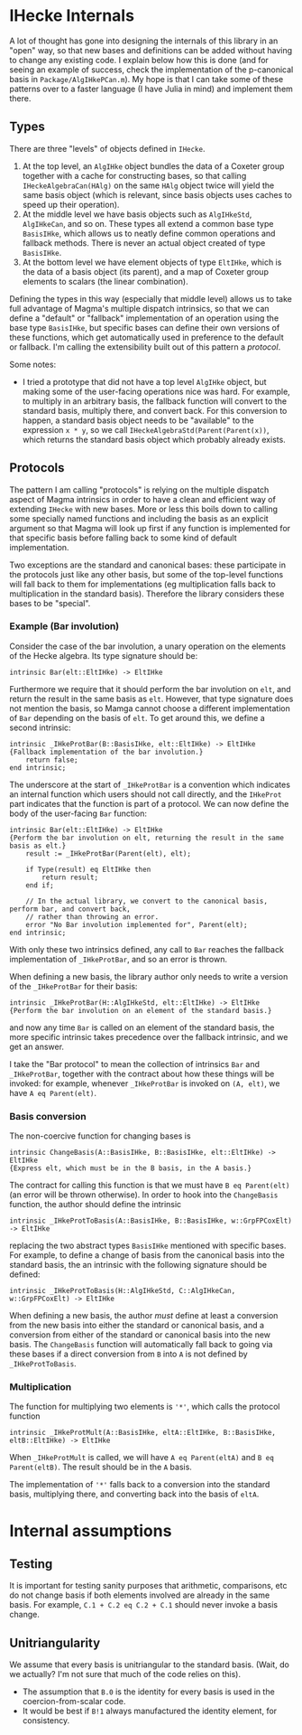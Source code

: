 # IHecke Internals

A lot of thought has gone into designing the internals of this library in an "open" way, so that new
bases and definitions can be added without having to change any existing code. I explain below how
this is done (and for seeing an example of success, check the implementation of the p-canonical
basis in `Package/AlgIHkePCan.m`). My hope is that I can take some of these patterns over to a
faster language (I have Julia in mind) and implement them there.


## Types

There are three "levels" of objects defined in `IHecke`.

1. At the top level, an `AlgIHke` object bundles the data of a Coxeter group together with a cache
    for constructing bases, so that calling `IHeckeAlgebraCan(HAlg)` on the same `HAlg` object twice
    will yield the same basis object (which is relevant, since basis objects uses caches to speed up
    their operation).
2. At the middle level we have basis objects such as `AlgIHkeStd`, `AlgIHkeCan`, and so on. These
    types all extend a common base type `BasisIHke`, which allows us to neatly define common
    operations and fallback methods. There is never an actual object created of type `BasisIHke`.
3. At the bottom level we have element objects of type `EltIHke`, which is the data of a basis
    object (its parent), and a map of Coxeter group elements to scalars (the linear combination).


Defining the types in this way (especially that middle level) allows us to take full advantage of
Magma's multiple dispatch intrinsics, so that we can define a "default" or "fallback" implementation
of an operation using the base type `BasisIHke`, but specific bases can define their own versions
of these functions, which get automatically used in preference to the default or fallback. I'm
calling the extensibility built out of this pattern a *protocol*.


Some notes:

- I tried a prototype that did not have a top level `AlgIHke` object, but making some of the
    user-facing operations nice was hard. For example, to multiply in an arbitrary basis, the
    fallback function will convert to the standard basis, multiply there, and convert back. For this
    conversion to happen, a standard basis object needs to be "available" to the expression `x * y`,
    so we call `IHeckeAlgebraStd(Parent(Parent(x))`, which returns the standard basis object which
    probably already exists.


## Protocols

The pattern I am calling "protocols" is relying on the multiple dispatch aspect of Magma intrinsics
in order to have a clean and efficient way of extending `IHecke` with new bases. More or less this
boils down to calling some specially named functions and including the basis as an explicit argument
so that Magma will look up first if any function is implemented for that specific basis before
falling back to some kind of default implementation.

Two exceptions are the standard and canonical bases: these participate in the protocols just like
any other basis, but some of the top-level functions will fall back to them for implementations (eg
multiplication falls back to multiplication in the standard basis). Therefore the library considers
these bases to be "special".


### Example (Bar involution)

Consider the case of the bar involution, a unary operation on the elements of the Hecke algebra. Its
type signature should be:

    intrinsic Bar(elt::EltIHke) -> EltIHke

Furthermore we require that it should perform the bar involution on `elt`, and return the result in
the same basis as `elt`. However, that type signature does not mention the basis, so Mamga cannot
choose a different implementation of `Bar` depending on the basis of `elt`. To get around this, we
define a second intrinsic:

    intrinsic _IHkeProtBar(B::BasisIHke, elt::EltIHke) -> EltIHke
    {Fallback implementation of the bar involution.}
        return false;
    end intrinsic;

The underscore at the start of `_IHkeProtBar` is a convention which indicates an internal function
which users should not call directly, and the `IHkeProt` part indicates that the function is part
of a protocol. We can now define the body of the user-facing `Bar` function:

    intrinsic Bar(elt::EltIHke) -> EltIHke
    {Perform the bar involution on elt, returning the result in the same basis as elt.}
        result := _IHkeProtBar(Parent(elt), elt);

        if Type(result) eq EltIHke then
            return result;
        end if;

        // In the actual library, we convert to the canonical basis, perform bar, and convert back,
        // rather than throwing an error.
        error "No Bar involution implemented for", Parent(elt);
    end intrinsic;

With only these two intrinsics defined, any call to `Bar` reaches the fallback implementation of
`_IHkeProtBar`, and so an error is thrown.

When defining a new basis, the library author only needs to write a version of the `_IHkeProtBar`
for their basis:

    intrinsic _IHkeProtBar(H::AlgIHkeStd, elt::EltIHke) -> EltIHke
    {Perform the bar involution on an element of the standard basis.}

and now any time `Bar` is called on an element of the standard basis, the more specific intrinsic
takes precedence over the fallback intrinsic, and we get an answer.

I take the "Bar protocol" to mean the collection of intrinsics `Bar` and `_IHkeProtBar`, together
with the contract about how these things will be invoked: for example, whenever `_IHkeProtBar` is
invoked on `(A, elt)`, we have `A eq Parent(elt)`.


### Basis conversion

The non-coercive function for changing bases is

    intrinsic ChangeBasis(A::BasisIHke, B::BasisIHke, elt::EltIHke) -> EltIHke
    {Express elt, which must be in the B basis, in the A basis.}

The contract for calling this function is that we must have `B eq Parent(elt)` (an error will be
thrown otherwise). In order to hook into the `ChangeBasis` function, the author should define the
intrinsic

    intrinsic _IHkeProtToBasis(A::BasisIHke, B::BasisIHke, w::GrpFPCoxElt) -> EltIHke

replacing the two abstract types `BasisIHke` mentioned with specific bases. For example, to define
a change of basis from the canonical basis into the standard basis, the an intrinsic with the
following signature should be defined:

    intrinsic _IHkeProtToBasis(H::AlgIHkeStd, C::AlgIHkeCan, w::GrpFPCoxElt) -> EltIHke

When defining a new basis, the author *must* define at least a conversion from the new basis into
either the standard or canonical basis, and a conversion from either of the standard or canonical
basis into the new basis. The `ChangeBasis` function will automatically fall back to going via these
bases if a direct conversion from `B` into `A` is not defined by `_IHkeProtToBasis`.


### Multiplication

The function for multiplying two elements is `'*'`, which calls the protocol function

    intrinsic _IHkeProtMult(A::BasisIHke, eltA::EltIHke, B::BasisIHke, eltB::EltIHke) -> EltIHke

When `_IHkeProtMult` is called, we will have `A eq Parent(eltA)` and `B eq Parent(eltB)`. The result
should be in the `A` basis.

The implementation of `'*'` falls back to a conversion into the standard basis, multiplying there,
and converting back into the basis of `eltA`.


# Internal assumptions

## Testing

It is important for testing sanity purposes that arithmetic, comparisons, etc do not change basis if
both elements involved are already in the same basis. For example, `C.1 + C.2 eq C.2 + C.1` should
never invoke a basis change.

## Unitriangularity

We assume that every basis is unitriangular to the standard basis. (Wait, do we actually? I'm not
sure that much of the code relies on this).

- The assumption that `B.0` is the identity for every basis is used in the coercion-from-scalar code.
- It would be best if `B!1` always manufactured the identity element, for consistency.